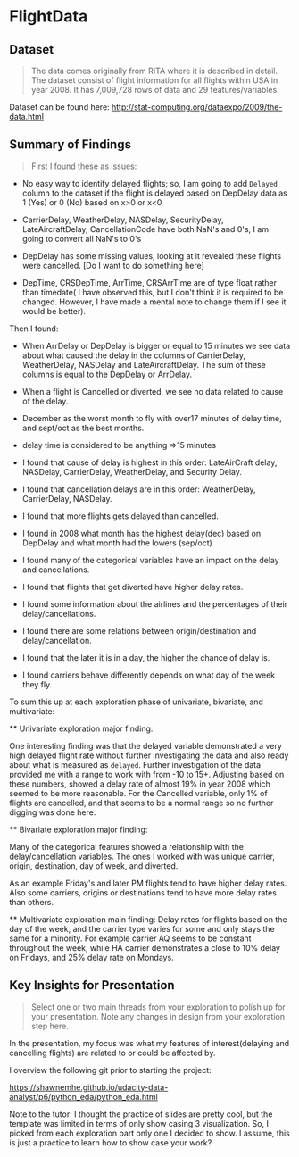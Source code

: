 # FlightData



## Dataset

> The data comes originally from RITA where it is described in detail. The dataset consist of flight information for all flights within USA in year 2008. It has 7,009,728 rows of data and 29 features/variables. 


Dataset can be found here: http://stat-computing.org/dataexpo/2009/the-data.html 

## Summary of Findings

> First I found these as issues: 

- No easy way to identify delayed flights; so, I am going to add `Delayed` column to the dataset if the flight is delayed based on DepDelay data as 1 (Yes) or 0 (No) based on x>0 or x<0

- CarrierDelay, WeatherDelay, NASDelay, SecurityDelay, LateAircraftDelay, CancellationCode have both NaN's and 0's, I am going to convert all NaN's to 0's  

- DepDelay has some missing values, looking at it revealed these flights were cancelled. [Do I want to do something here]

- DepTime, CRSDepTime, ArrTime, CRSArrTime are of type float rather than timedate( I have observed this, but I don't think it is required to be changed. However, I have made a mental note to change them if I see it would be better).

Then I found:

* When ArrDelay or DepDelay is bigger or equal to 15 minutes we see data about what caused the delay in the columns of CarrierDelay, WeatherDelay, NASDelay and LateAircraftDelay. The sum of these columns is equal to the DepDelay or ArrDelay.
* When a flight is Cancelled or diverted, we see no data related to cause of the delay.
* December as the worst month to fly with over17 minutes of delay time, and sept/oct as the best months. 
* delay time is considered to be anything =>15 minutes
* I found that cause of delay is highest in this order: LateAirCraft delay, NASDelay, CarrierDelay, WeatherDelay, and Security Delay.

* I found that cancellation delays are in this order: WeatherDelay, CarrierDelay, NASDelay.

* I found that more flights gets delayed than cancelled.
* I found in 2008 what month has the highest delay(dec) based on DepDelay and what month had the lowers (sep/oct)
* I found many of the categorical variables have an impact on the delay and cancellations.
* I found that flights that get diverted have higher delay rates.
* I found some information about the airlines and the percentages of their delay/cancellations.
* I found there are some relations between origin/destination and delay/cancellation.

* I found that the later it is in a day, the higher the chance of delay is.

* I found carriers behave differently depends on what day of the week they fly.


To sum this up at each exploration phase of univariate, bivariate, and multivariate:

** Univariate exploration major finding:

One interesting finding was that the delayed variable demonstrated a very high delayed flight rate without further investigating the data and also ready about what is measured as `delayed`. Further investigation of the data provided me with a range to work with from -10 to 15+. Adjusting based on these numbers, showed a delay rate of almost 19% in year 2008 which seemed to be more reasonable. For the Cancelled variable, only 1% of flights are cancelled, and that seems to be a normal range so no further digging was done here.


** Bivariate exploration major finding:

Many of the categorical features showed a relationship with the delay/cancellation variables. The ones I worked with was unique carrier, origin, destination, day of week, and diverted.


As an example Friday's and later PM flights tend to have higher delay rates. Also some carriers, origins or destinations tend to have more delay rates than others. 

** Multivariate exploration main finding:
Delay rates for flights based on the day of the week, and the carrier type varies for some and only stays the same for a minority. For example carrier AQ seems to be constant throughout the week, while HA carrier demonstrates a close to 10% delay on Fridays, and 25% delay rate on Mondays.




## Key Insights for Presentation

> Select one or two main threads from your exploration to polish up for your presentation. Note any changes in design from your exploration step here.

In the presentation, my focus was what my features of interest(delaying and cancelling flights) are related to or could be affected by. 

I overview the following git prior to starting the project:

https://shawnemhe.github.io/udacity-data-analyst/p6/python_eda/python_eda.html


Note to the tutor: I thought the practice of slides are pretty cool, but the template was limited in terms of only show casing 3 visualization. So, I picked from each exploration part only one I decided to show. I assume, this is just a practice to learn how to show case your work? 
